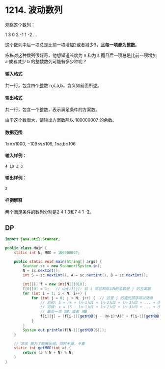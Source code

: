# 1214. 波动数列

观察这个数列：

1 3 0 2 -1 1 -2 …

这个数列中后一项总是比前一项增加2或者减少3，**且每一项都为整数**。

栋栋对这种数列很好奇，他想知道长度为 n 和为 s 而且后一项总是比前一项增加 a 或者减少 b 的整数数列可能有多少种呢？

#### 输入格式

共一行，包含四个整数 n,s,a,b，含义如前面所述。

#### 输出格式

共一行，包含一个整数，表示满足条件的方案数。

由于这个数很大，请输出方案数除以 100000007 的余数。

#### 数据范围

1≤n≤1000, −109≤s≤109, 1≤a,b≤106

#### 输入样例：

```
4 10 2 3
```

#### 输出样例：

```
2
```

#### 样例解释

两个满足条件的数列分别是2 4 1 3和7 4 1 -2。



## DP

```java
import java.util.Scanner;

public class Main {
    static int N, MOD = 100000007;

    public static void main(String[] args) {
        Scanner sc = new Scanner(System.in);
        N = sc.nextInt();
        int S = sc.nextInt(), A = sc.nextInt(), B = sc.nextInt();

        int[][] f = new int[N][1010];
        f[0][0] = 1;   // dp[i][j]: 前 i 项总和除以N的余数是 j 的方案数
        for (int i = 1; i < N; i++) {
            for (int j = 0; j < N; j++) {  // 这里 j 的遍历顺序可以随意
                // 总和: S = nx + (n-1)d1 + (n-2)d2 + (n-3)d3 + ... + dn
                // 可得: x = (S - (n-1)d1 + (n-2)d2 + (n-3)d3 + ... + dn) / n
                // 最后一项 加A 或者 减B
                f[i][j] = (f[i-1][getMOD(j - (N-i)*A)] + f[i-1][getMOD(j + (N-i)*B)]) % MOD;
            }
        }
        System.out.println(f[N-1][getMOD(S)]);
    }

    // 求余 是为了能够压缩，同时不漏，不重
    static int getMOD(int a) {
        return (a % N + N) % N;
    }
}
```

